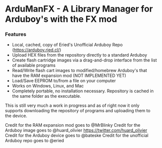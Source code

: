 # ArduManFX - A Library Manager for Arduboy's with the FX mod

### Features

- Local, cached, copy of Eried's Unofficial Arduboy Repo (https://arduboy.ried.cl/)
- Upload HEX files from the repository directly to a standard Arduboy
- Create flash cartridge images via a drag-and-drop interface from the list of available programs
- Read/Write flash cart images to modified/homebrew Arduboy's that have the RAM expansion mod (NOT IMPLEMENTED YET)
- Load/Save EEPROM to/from a file on your computer
- Works on Windows, Linux, and Mac
- Completely portable, no installation necessary. Repository is cached in the same folder as the executable.

This is still very much a work in progress and as of right now it only supports downloading the repository of programs and uploading them to the device.

Credit for the RAM expansion mod goes to @MrBlinky
Credit for the Arduboy image goes to @huard_olivier https://twitter.com/huard_olivier
Credit for the Arduboy device goes to @bateske
Credit for the unofficial Arduboy repo goes to @eried
